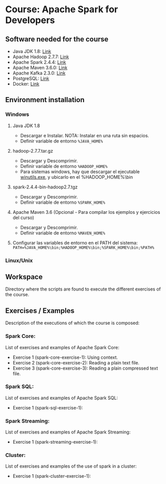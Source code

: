 
# Course: Apache Spark for Developers


## Software needed for the course
- Java JDK 1.8: [Link](https://www.oracle.com/technetwork/java/javase/downloads/java-archive-javase8-2177648.html)
- Apache Hadoop 2.7.7: [Link](https://hadoop.apache.org/)
- Apache Spark 2.4.4: [Link](https://spark.apache.org/)
- Apache Maven 3.6.0: [Link](https://maven.apache.org/)
- Apache Kafka 2.3.0: [Link](https://kafka.apache.org/)
- PostgreSQL: [Link](https://www.postgresql.org/)
- Docker: [Link](https://www.docker.com/)

## Environment installation

### Windows

1. Java JDK 1.8
	* Descargar e Instalar. NOTA: Instalar en una ruta sin espacios.
	* Definir variable de entorno `%JAVA_HOME%`
	
2. hadoop-2.7.7.tar.gz
	* Descargar y Descomprimir.
	* Definir variable de entorno `%HADOOP_HOME%`
	* Para sistemas windows, hay que descargar el ejecutable [winutils.exe](https://github.com/steveloughran/winutils), y ubicarlo en el %HADOOP_HOME%\bin

3. spark-2.4.4-bin-hadoop2.7.tgz
	* Descargar y Descomprimir.
	* Definir variable de entorno `%SPARK_HOME%`
	
4. Apache Maven 3.6	(Opcional - Para compilar los ejemplos y ejercicios del curso)
	* Descargar y Descomprimir.
	* Definir variable de entorno `%MAVEN_HOME%`

5. Configurar las variables de entorno en el PATH del sistema: `PATH=%JAVA_HOME%\bin;%HADOOP_HOME%\bin;%SPARK_HOME%\bin;%PATH%`

### Linux/Unix

<PENDIENTE>

## Workspace
Directory where the scripts are found to execute the different exercises of the course.

## Exercises / Examples
Description of the executions of which the course is composed:

### Spark Core:
List of exercises and examples of Apache Spark Core:

- Exercise 1 (spark-core-exercise-1): Using context.
- Exercise 2 (spark-core-exercise-2): Reading a plain text file.
- Exercise 3 (spark-core-exercise-3): Reading a plain compressed text file.

### Spark SQL:
List of exercises and examples of Apache Spark SQL:

- Exercise 1 (spark-sql-exercise-1):

### Spark Streaming:
List of exercises and examples of Apache Spark Streaming:

- Exercise 1 (spark-streaming-exercise-1):

### Cluster:
List of exercises and examples of the use of spark in a cluster:

- Exercise 1 (spark-cluster-exercise-1):
